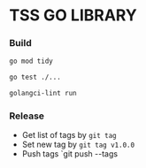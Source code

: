 # TSS GO LIBRARY

### Build

```bash
go mod tidy
```

```bash
go test ./...
```

```bash
golangci-lint run
```

### Release

* Get list of tags by `git tag`
* Set new tag by `git tag v1.0.0`
* Push tags `git push --tags